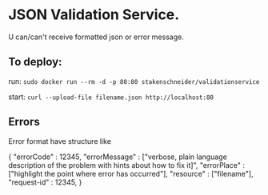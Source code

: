 # JSON Validation Service.
U can/can't receive formatted json or error message.

## To deploy:

run: `sudo docker run --rm -d -p 80:80 stakenschneider/validationservice`

start: `curl --upload-file filename.json http://localhost:80`

## Errors
Error format have structure like

{
    "errorCode"  : 12345,
    "errorMessage" : ["verbose, plain language description of the problem with hints about how to fix it]",
    "errorPlace" : ["highlight the point where error has occurred"],
    "resource"   : ["filename"],
    "request-id" : 12345,
}
